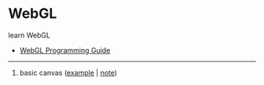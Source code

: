 # WebGL
learn WebGL

- [WebGL Programming Guide](https://sites.google.com/site/webglbook/)

-----

1. basic canvas ([example](canvas.html) | [note](doc/canvas.md))